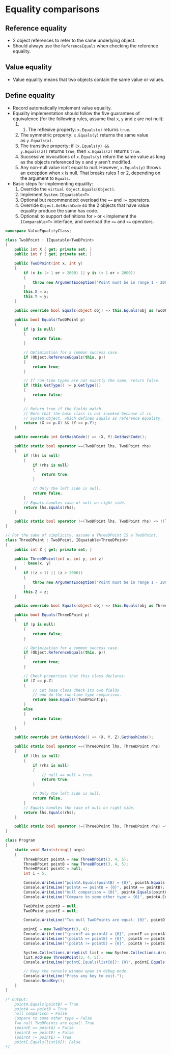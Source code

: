 # Equality comparisons
## Reference equality
- 2 object references to refer to the same underlying object.
- Should always use the `ReferenceEquals` when checking the reference equality.
## Value equality
- Value equality means that two objects contain the same value or values.
## Define equality
- Record automatically implement value equality.
- Equality implementation should follow the five guarantees of equivalence (for the following rules, assume that `x`, `y` and `z` are not null):
	1. 1. The reflexive property: `x.Equals(x)` returns `true`.
	2. The symmetric property: `x.Equals(y)` returns the same value as `y.Equals(x)`.
	3. The transitive property: if `(x.Equals(y) && y.Equals(z))` returns `true`, then `x.Equals(z)` returns `true`.
	4. Successive invocations of `x.Equals(y)` return the same value as long as the objects referenced by x and y aren't modified.
	5. Any non-null value isn't equal to null. However, `x.Equals(y)` throws an exception when `x` is null. That breaks rules 1 or 2, depending on the argument to `Equals`.
- Basic steps for implementing equality:
	1. Override the `virtual Object.Equals(Object)`.
	2. Implement `System.IEquatable<T>`
	3. Optional but recommended: overload the `==` and `!=` operators.
	4. Override `Object.GetHashCode` so the 2 objects that have value equality produce the same has code.
	5. Optional: to support definitions for `>` or `<` implement the `IComparable<T>` interface, and overload the `<=` and `>=` operators.
```csharp
namespace ValueEqualityClass;

class TwoDPoint : IEquatable<TwoDPoint>
{
    public int X { get; private set; }
    public int Y { get; private set; }

    public TwoDPoint(int x, int y)
    {
        if (x is (< 1 or > 2000) || y is (< 1 or > 2000))
        {
            throw new ArgumentException("Point must be in range 1 - 2000");
        }
        this.X = x;
        this.Y = y;
    }

    public override bool Equals(object obj) => this.Equals(obj as TwoDPoint);

    public bool Equals(TwoDPoint p)
    {
        if (p is null)
        {
            return false;
        }

        // Optimization for a common success case.
        if (Object.ReferenceEquals(this, p))
        {
            return true;
        }

        // If run-time types are not exactly the same, return false.
        if (this.GetType() != p.GetType())
        {
            return false;
        }

        // Return true if the fields match.
        // Note that the base class is not invoked because it is
        // System.Object, which defines Equals as reference equality.
        return (X == p.X) && (Y == p.Y);
    }

    public override int GetHashCode() => (X, Y).GetHashCode();

    public static bool operator ==(TwoDPoint lhs, TwoDPoint rhs)
    {
        if (lhs is null)
        {
            if (rhs is null)
            {
                return true;
            }

            // Only the left side is null.
            return false;
        }
        // Equals handles case of null on right side.
        return lhs.Equals(rhs);
    }

    public static bool operator !=(TwoDPoint lhs, TwoDPoint rhs) => !(lhs == rhs);
}

// For the sake of simplicity, assume a ThreeDPoint IS a TwoDPoint.
class ThreeDPoint : TwoDPoint, IEquatable<ThreeDPoint>
{
    public int Z { get; private set; }

    public ThreeDPoint(int x, int y, int z)
        : base(x, y)
    {
        if ((z < 1) || (z > 2000))
        {
            throw new ArgumentException("Point must be in range 1 - 2000");
        }
        this.Z = z;
    }

    public override bool Equals(object obj) => this.Equals(obj as ThreeDPoint);

    public bool Equals(ThreeDPoint p)
    {
        if (p is null)
        {
            return false;
        }

        // Optimization for a common success case.
        if (Object.ReferenceEquals(this, p))
        {
            return true;
        }

        // Check properties that this class declares.
        if (Z == p.Z)
        {
            // Let base class check its own fields
            // and do the run-time type comparison.
            return base.Equals((TwoDPoint)p);
        }
        else
        {
            return false;
        }
    }

    public override int GetHashCode() => (X, Y, Z).GetHashCode();

    public static bool operator ==(ThreeDPoint lhs, ThreeDPoint rhs)
    {
        if (lhs is null)
        {
            if (rhs is null)
            {
                // null == null = true.
                return true;
            }

            // Only the left side is null.
            return false;
        }
        // Equals handles the case of null on right side.
        return lhs.Equals(rhs);
    }

    public static bool operator !=(ThreeDPoint lhs, ThreeDPoint rhs) => !(lhs == rhs);
}

class Program
{
    static void Main(string[] args)
    {
        ThreeDPoint pointA = new ThreeDPoint(3, 4, 5);
        ThreeDPoint pointB = new ThreeDPoint(3, 4, 5);
        ThreeDPoint pointC = null;
        int i = 5;

        Console.WriteLine("pointA.Equals(pointB) = {0}", pointA.Equals(pointB));
        Console.WriteLine("pointA == pointB = {0}", pointA == pointB);
        Console.WriteLine("null comparison = {0}", pointA.Equals(pointC));
        Console.WriteLine("Compare to some other type = {0}", pointA.Equals(i));

        TwoDPoint pointD = null;
        TwoDPoint pointE = null;

        Console.WriteLine("Two null TwoDPoints are equal: {0}", pointD == pointE);

        pointE = new TwoDPoint(3, 4);
        Console.WriteLine("(pointE == pointA) = {0}", pointE == pointA);
        Console.WriteLine("(pointA == pointE) = {0}", pointA == pointE);
        Console.WriteLine("(pointA != pointE) = {0}", pointA != pointE);

        System.Collections.ArrayList list = new System.Collections.ArrayList();
        list.Add(new ThreeDPoint(3, 4, 5));
        Console.WriteLine("pointE.Equals(list[0]): {0}", pointE.Equals(list[0]));

        // Keep the console window open in debug mode.
        Console.WriteLine("Press any key to exit.");
        Console.ReadKey();
    }
}

/* Output:
    pointA.Equals(pointB) = True
    pointA == pointB = True
    null comparison = False
    Compare to some other type = False
    Two null TwoDPoints are equal: True
    (pointE == pointA) = False
    (pointA == pointE) = False
    (pointA != pointE) = True
    pointE.Equals(list[0]): False
*/
```